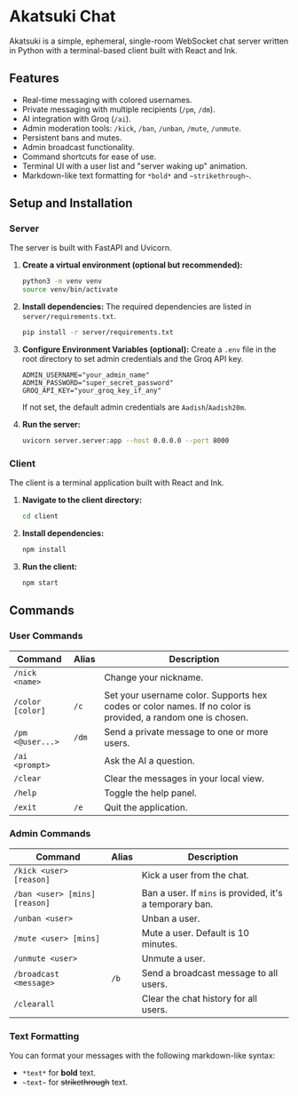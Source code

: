 # Akatsuki Chat

Akatsuki is a simple, ephemeral, single-room WebSocket chat server written in Python with a terminal-based client built with React and Ink.

## Features

- Real-time messaging with colored usernames.
- Private messaging with multiple recipients (`/pm`, `/dm`).
- AI integration with Groq (`/ai`).
- Admin moderation tools: `/kick`, `/ban`, `/unban`, `/mute`, `/unmute`.
- Persistent bans and mutes.
- Admin broadcast functionality.
- Command shortcuts for ease of use.
- Terminal UI with a user list and "server waking up" animation.
- Markdown-like text formatting for `*bold*` and `~strikethrough~`.

## Setup and Installation

### Server

The server is built with FastAPI and Uvicorn.

1.  **Create a virtual environment (optional but recommended):**
    ```bash
    python3 -m venv venv
    source venv/bin/activate
    ```

2.  **Install dependencies:**
    The required dependencies are listed in `server/requirements.txt`.
    ```bash
    pip install -r server/requirements.txt
    ```

3.  **Configure Environment Variables (optional):**
    Create a `.env` file in the root directory to set admin credentials and the Groq API key.
    ```
    ADMIN_USERNAME="your_admin_name"
    ADMIN_PASSWORD="super_secret_password"
    GROQ_API_KEY="your_groq_key_if_any"
    ```
    If not set, the default admin credentials are `Aadish`/`Aadish20m`.

4.  **Run the server:**
    ```bash
    uvicorn server.server:app --host 0.0.0.0 --port 8000
    ```

### Client

The client is a terminal application built with React and Ink.

1.  **Navigate to the client directory:**
    ```bash
    cd client
    ```

2.  **Install dependencies:**
    ```bash
    npm install
    ```

3.  **Run the client:**
    ```bash
    npm start
    ```

## Commands

### User Commands

| Command | Alias | Description |
| --- | --- | --- |
| `/nick <name>` | | Change your nickname. |
| `/color [color]` | `/c` | Set your username color. Supports hex codes or color names. If no color is provided, a random one is chosen. |
| `/pm <@user...>` | `/dm` | Send a private message to one or more users. |
| `/ai <prompt>` | | Ask the AI a question. |
| `/clear` | | Clear the messages in your local view. |
| `/help` | | Toggle the help panel. |
| `/exit` | `/e` | Quit the application. |

### Admin Commands

| Command | Alias | Description |
| --- | --- | --- |
| `/kick <user> [reason]` | | Kick a user from the chat. |
| `/ban <user> [mins] [reason]` | | Ban a user. If `mins` is provided, it's a temporary ban. |
| `/unban <user>` | | Unban a user. |
| `/mute <user> [mins]` | | Mute a user. Default is 10 minutes. |
| `/unmute <user>` | | Unmute a user. |
| `/broadcast <message>` | `/b` | Send a broadcast message to all users. |
| `/clearall` | | Clear the chat history for all users. |

### Text Formatting

You can format your messages with the following markdown-like syntax:

-   `*text*` for **bold** text.
-   `~text~` for ~~strikethrough~~ text.
